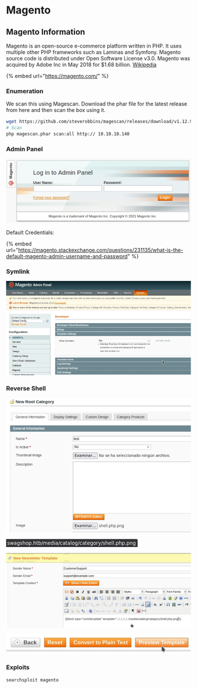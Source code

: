 # Magento

## Magento Information

 Magento is an open-source e-commerce platform written in PHP. It uses multiple other PHP frameworks such as Laminas and Symfony. Magento source code is distributed under Open Software License v3.0. Magento was acquired by Adobe Inc in May 2018 for $1.68 billion. [Wikipedia](https://en.wikipedia.org/wiki/Magento)

{% embed url="https://magento.com/" %}

### Enumeration

We scan this using Magescan. Download the phar file for the latest release from here and then scan the box using it.

```bash
wget https://github.com/steverobbins/magescan/releases/download/v1.12.9/magescan.phar
# Scan
php magescan.phar scan:all http:// 10.10.10.140
```

### Admin Panel

![Magento Admin Panel](../../../.gitbook/assets/image%20%2812%29.png)

Default Credentials:

{% embed url="https://magento.stackexchange.com/questions/231135/what-is-the-default-magento-admin-username-and-password" %}

### Symlink

![Template Symlink](../../../.gitbook/assets/image%20%2816%29.png)

### Reverse Shell

![Upload Reverse Shell](../../../.gitbook/assets/image%20%2815%29.png)

![Mouse Hovering on Reverse Shell File](../../../.gitbook/assets/image%20%2814%29.png)

![New Template with Directory Traversal ](../../../.gitbook/assets/image%20%2813%29.png)

![Preview Template to Excute Reverse Shell File](../../../.gitbook/assets/image%20%2819%29.png)

### Exploits

```text
searchsploit magento
```

